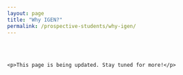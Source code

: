 ```yaml
---
layout: page
title: "Why IGEN?"
permalink: /prospective-students/why-igen/
---
```

<br><br>

<div class="container">

	<p>This page is being updated. Stay tuned for more!</p>

</div>